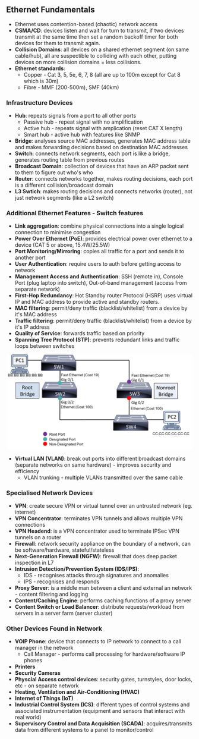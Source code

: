 ## Ethernet Fundamentals
* Ethernet uses contention-based (chaotic) network access
* **CSMA/CD**: devices listen and wait for turn to transmit, if two devices transmit at the same time then set a random backoff timer for both devices for them to transmit again.
* **Collision Domains**: all devices on a shared ethernet segment (on same cable/hub), all are suspectible to colliding with each other, putting devices on more collision domains = less collisions.
* **Ethernet standards**:
    * Copper - Cat 3, 5, 5e, 6, 7, 8 (all are up to 100m except for Cat 8 which is 30m)
    * Fibre - MMF (200-500m), SMF (40km)

### Infrastructure Devices
* **Hub**: repeats signals from a port to all other ports
    * Passive hub - repeat signal with no amplification
    * Active hub - repeats signal with amplication (reset CAT X length)
    * Smart hub - active hub with features like SNMP
* **Bridge**: analyses source MAC addresses, generates MAC address table and makes forwarding decisions based on destination MAC addresses
* **Switch**: connects network segments, each port is like a bridge, generates routing table from previous routes
* **Broadcast Domain**: collection of devices that have an ARP packet sent to them to figure out who's who
* **Router**: connects networks together, makes routing decisions, each port is a different collision/broadcast domain
* **L3 Swtich**: makes routing decisions and connects networks (router), not just network segments (like a L2 switch)

### Additional Ethernet Features - Switch features
* **Link aggregation**: combine physical connections into a single logical connection to minimise congestion
* **Power Over Ethernet (PoE)**: provides electrical power over ethernet to a device (CAT 5 or above, 15.4W/25.5W)
* **Port Monitoring/Mirroring**: copies all traffic for a port and sends it to another port
* **User Authentication**: require users to auth before getting access to network
* **Management Access and Authentication**: SSH (remote in), Console Port (plug laptop into switch), Out-of-band management (access from separate network)
* **First-Hop Redundancy**: Hot Standby router Protocol (HSRP) uses virtual IP and MAC address to provide active and standby routers.
* **MAC filtering**: permit/deny traffic (blacklist/whitelist) from a device by it's MAC address
* **Traffic filtering**: permit/deny traffic (blacklist/whitelist) from a device by it's IP address
* **Quality of Service**: forwards traffic based on priority
* **Spanning Tree Protocol (STP)**: prevents redundant links and traffic loops between switches

<p align="center">
    <img src="images/stp.png" width="500px" alt="Spanning Tree Protocol example">
</p>

* **Virtual LAN (VLAN)**: break out ports into different broadcast domains (separate networks on same hardware) - improves security and efficiency
    * VLAN trunking - multiple VLANs transmitted over the same cable

### Specialised Network Devices
* **VPN**: create secure VPN or virtual tunnel over an untrusted network (eg. internet)
* **VPN Concentrator**: terminates VPN tunnels and allows multiple VPN connections
* **VPN Headend**: is a VPN concentrator used to terminate IPSec VPN tunnels on a router
* **Firewall**: network security appliance on the boundary of a network, can be software/hardware, stateful/stateless
* **Next-Generation Firewall (NGFW)**: firewall that does deep packet inspection in L7
* **Intrusion Detection/Prevention System (IDS/IPS)**:
    * IDS - recognises attacks through signatures and anomalies 
    * IPS - recognises and responds
* **Proxy Server**: is a middle man between a client and external an network - content filtering and logging
* **Content/Caching Engine**: performs caching functions of a proxy server
* **Content Switch or Load Balancer**: distribute requests/workload from servers in a server farm (server cluster)

### Other Devices Found in Network
* **VOIP Phone**: device that connects to IP network to connect to a call manager in the network
    * Call Manager - performs call processing for hardware/software IP phones
* **Printers**
* **Security Cameras**
* **Physcial Access control devices**: security gates, turnstyles, door locks, etc - on separate network
* **Heating, Ventilation and Air-Conditioning (HVAC)**
* **Internet of Things (IoT)**
* **Industrial Control System (ICS)**: different types of control systems and associated instrumentation (equipment and sensors that interact with real world)
* **Supervisory Control and Data Acquisition (SCADA)**: acquires/transmits data from different systems to a panel to monitor/control